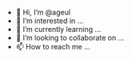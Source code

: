 - 👋 Hi, I’m @ageul
- 👀 I’m interested in ...
- 🌱 I’m currently learning ...
- 💞️ I’m looking to collaborate on ...
- 📫 How to reach me ...

<!---
ageul/ageul is a ✨ special ✨ repository because its `README.md` (this file) appears on your GitHub profile.
You can click the Preview link to take a look at your changes.
--->
